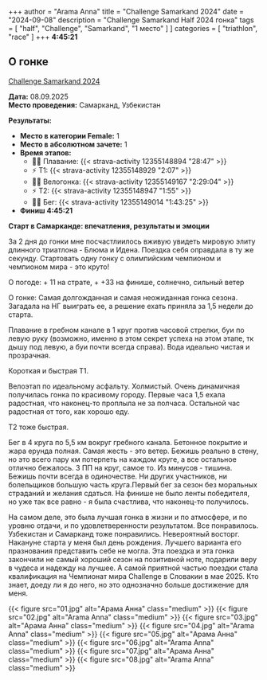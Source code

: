 +++
author = "Arama Anna"
title = "Challenge Samarkand 2024"
date = "2024-09-08"
description = "Challenge Samarkand Half 2024 гонка"
tags = [
    "half",
    "Challenge",
    "Samarkand",
    "1 место"
]
]
categories = [
    "triathlon",
    "race"
]
+++
**4:45:21**



<!--more-->

## О гонке

[Challenge Samarkand 2024](https://challenge-samarkand.com/onlineresults/results0609/)

**Дата:** 08.09.2025  
**Место проведения:** Самарканд, Узбекистан  

**Результаты:**  
- **Место в категории Female:** 1  
- **Место в абсолютном зачете:** 1  
- **Время этапов:**  
  - 🏊‍♀️ Плавание: {{< strava-activity 12355148894 "28:47" >}}
  - ⚡️ Т1:  {{< strava-activity 12355148929 "2:07" >}}
  - 🚴‍♀️ Велогонка: {{< strava-activity 12355149167 "2:29:04" >}}  
  - ⚡️ Т2: {{< strava-activity 12355148947 "1:55" >}}  
  - 🏃‍♀️ Бег: {{< strava-activity 12355149014 "1:43:25" >}}
- **Финиш 4:45:21**


**Старт в Самарканде: впечатления, результаты и эмоции**

За 2 дня до гонки мне посчастлиилось вживую увидеть мировую элиту длинного триатлона - Блюма и Идена. Поездка себя оправдала в ту же секунду. Стартовать одну гонку с олимпийским чемпионом и чемпионом мира - это круто!

О погоде: + 11 на страте, + +33 на финише, солнечно, сильный ветер

О гонке: Самая долгожданная и самая неожиданная гонка сезона. Загадала на НГ выиграть ее, а решение ехать приняла за 1,5 недели до старта. 

Плавание в гребном канале в 1 круг против часовой стрелки, буи по левую руку (возможно, именно в этом секрет успеха на этом этапе, тк дышу под левую, а буи почти всегда справа). Вода идеально чистая и прозрачная.

Короткая и быстрая Т1.

Велоэтап по идеальному асфальту. Холмистый. Очень динамичная получилась гонка по красивому городу. Первые часа 1,5 ехала радостная, что наконец-то проплыла не за полчаса. Остальной час радостная от того, как хорошо еду.

Т2 тоже быстрая.

Бег в 4 круга по 5,5 км вокруг гребного канала. Бетонное покрытие и жара ерунда полная. Самая жесть - это ветер. Бежишь реально в стену, но это всего пару км потерпеть на каждом круге, а все остальное отлично бежалось.
3 ПП на круг, самое то. Из минусов - тишина. Бежишь почти всегда в одиночестве. Ни других участников, ни болельщиков большую часть круга.Первый бег за сезон без моральных страданий и желания сдаться. На финише не было ленты победителя, но уже так все равно - я была счастлива, что наконец-то получилось.

На самом деле, это была лучшая гонка в жизни и по атмосфере, и по уровню отдачи, и по удовлетверенности результатом. Все понравилось. Узбекистан и Самарканд тоже понравились. Невероятный восторг.
Накануне старта у меня был день рождения. Лучшего варианта его празнования представить себе не могла. Эта поездка и эта гонка закончили не самый хороший сезон на позитивной ноте, подарили веру в чудеса и надежду на лучшее.
А самой приятной частью поездки стала квалификация на Чемпионат мира Challenge в Словакии в мае 2025. Кто знает, доеду ли я до него, но это однозначно больше достижение для меня.  



{{< figure src="01.jpg" alt="Арама Анна" class="medium" >}}
{{< figure src="02.jpg" alt="Arama Anna" class="medium" >}}
{{< figure src="03.jpg" alt="Арама Анна" class="medium" >}}
{{< figure src="04.jpg" alt="Arama Anna" class="medium" >}}
{{< figure src="05.jpg" alt="Арама Анна" class="medium" >}}
{{< figure src="06.jpg" alt="Arama Anna" class="medium" >}}
{{< figure src="07.jpg" alt="Арама Анна" class="medium" >}}
{{< figure src="08.jpg" alt="Arama Anna" class="medium" >}}



